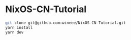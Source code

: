 # NixOS-CN-Tutorial

```bash 
git clone git@github.com:wineee/NixOS-CN-Tutorial.git
yarn install
yarn dev
```
